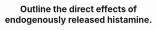 ---
title: "Outline the direct effects of endogenously released histamine."
entityType: SAQ
exam: PEX
college: ANZCA
year: 2001
sitting: B
question: 14
passRate: 49
EC_expectedDomains:
- "The main points expected were a brief description of histamine’s usual roles, including gastric acid production, central neurotransmission, and vascular tone; and its role in inflammation and allergic reactions. The specific cardiovascular, respiratory and local effects (eg. skin wheal and flare response, pain), specific identification of H1, H2 (& H3) actions, and gastric acid secretion were the main points required."
EC_errorsCommon:
- "A specific mention of drug allergy was rarely included. Many candidates provided an unnecessary amount of detail about the synthesis and G-protein mediated mechanism of action of histamine, but minimal information about its effects."
---